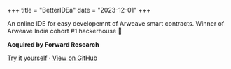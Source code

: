 +++
title = "BetterIDEa"
date = "2023-12-01"
+++

An online IDE for easy developemnt of Arweave smart contracts. Winner of Arweave India cohort #1 hackerhouse 🥇

**Acquired by Forward Research**

[Try it yourself](https://ide.betteridea.dev/) · [View on GitHub](https://github.com/betteridea-dev/ide)